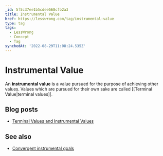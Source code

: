 ```yaml
---
_id: 5f5c37ee1b5cdee568cfb2a3
title: Instrumental Value
href: https://lesswrong.com/tag/instrumental-value
type: tag
tags:
  - LessWrong
  - Concept
  - Tag
synchedAt: '2022-08-29T11:08:24.535Z'
---
```

# Instrumental Value

An **instrumental value** is a value pursued for the purpose of achieving other values. Values which are pursued for their own sake are called [[Terminal Value|terminal values]].

## Blog posts

- [Terminal Values and Instrumental Values](http://lesswrong.com/lw/l4/terminal_values_and_instrumental_values/)

## See also

- [Convergent instrumental goals](https://wiki.lesswrong.com/wiki/Convergent_instrumental_goals)